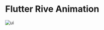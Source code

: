 # Flutter Rive Animation

![ui](https://github.com/ahmedgaad/rive/assets/70586104/f07d3ddc-c65f-4e6d-97d7-8e59397cb742)


